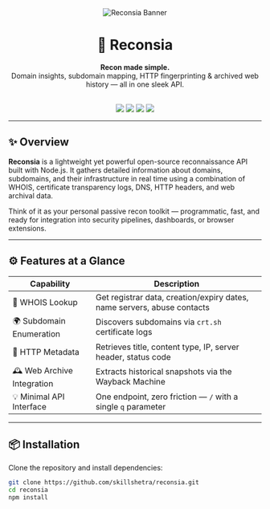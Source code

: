 <div align="center">
  <img src="https://via.placeholder.com/1000x200.png?text=Reconsia" alt="Reconsia Banner" />
  <h1>🔎 Reconsia</h1>
  <p><strong>Recon made simple.</strong><br/>Domain insights, subdomain mapping, HTTP fingerprinting & archived web history — all in one sleek API.</p>
  <br/>
  <img src="https://img.shields.io/badge/status-active-brightgreen?style=flat-square" />
  <img src="https://img.shields.io/badge/build-passing-blue?style=flat-square" />
  <img src="https://img.shields.io/badge/license-MIT-lightgrey?style=flat-square" />
  <img src="https://img.shields.io/badge/made%20with-node.js-green?style=flat-square" />
</div>

---

## ✨ Overview

**Reconsia** is a lightweight yet powerful open-source reconnaissance API built with Node.js. It gathers detailed information about domains, subdomains, and their infrastructure in real time using a combination of WHOIS, certificate transparency logs, DNS, HTTP headers, and web archival data.

Think of it as your personal passive recon toolkit — programmatic, fast, and ready for integration into security pipelines, dashboards, or browser extensions.

---

## ⚙️ Features at a Glance

| Capability                     | Description                                                                 |
|-------------------------------|-----------------------------------------------------------------------------|
| 🧾 WHOIS Lookup                | Get registrar data, creation/expiry dates, name servers, abuse contacts     |
| 🌍 Subdomain Enumeration       | Discovers subdomains via `crt.sh` certificate logs                          |
| 📡 HTTP Metadata              | Retrieves title, content type, IP, server header, status code               |
| 🕰️ Web Archive Integration    | Extracts historical snapshots via the Wayback Machine                       |
| 💡 Minimal API Interface       | One endpoint, zero friction — `/` with a single `q` parameter               |

---

## 📦 Installation

Clone the repository and install dependencies:

```bash
git clone https://github.com/skillshetra/reconsia.git
cd reconsia
npm install